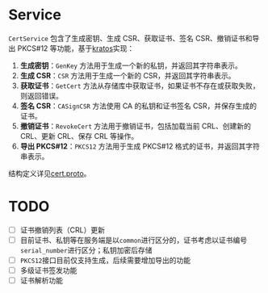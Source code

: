 # Service

`CertService` 包含了生成密钥、生成 CSR、获取证书、签名 CSR、撤销证书和导出 PKCS#12 等功能，基于[kratos](https://github.com/go-kratos/kratos)实现：


1. **生成密钥**：`GenKey` 方法用于生成一个新的私钥，并返回其字符串表示。
2. **生成 CSR**：`CSR` 方法用于生成一个新的 CSR，并返回其字符串表示。
3. **获取证书**：`GetCert` 方法从存储库中获取证书，如果证书不存在或获取失败，则返回错误。
4. **签名 CSR**：`CASignCSR` 方法使用 CA 的私钥和证书签名 CSR，并保存生成的证书。
5. **撤销证书**：`RevokeCert` 方法用于撤销证书，包括加载当前 CRL、创建新的 CRL、更新 CRL、保存 CRL 等操作。
6. **导出 PKCS#12**：`PKCS12` 方法用于生成 PKCS#12 格式的证书，并返回其字符串表示。

结构定义详见[cert.proto](../../api/goca/v1/cert.pb.go)。  

# TODO

- [ ] 证书撤销列表（CRL）更新
- [ ] 目前证书、私钥等在服务端是以`common`进行区分的，证书考虑以证书编号`serial_number`进行区分；私钥加密后存储
- [ ] `PKCS12`接口目前仅支持生成，后续需要增加导出的功能
- [ ] 多级证书签发功能
- [ ] 证书解析功能